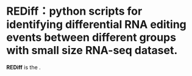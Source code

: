 # REDiff：python scripts for identifying differential RNA editing events between different groups with small size RNA-seq dataset.

**REDiff** is the .
